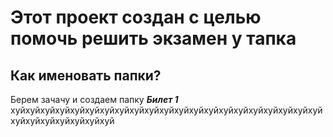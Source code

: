 # Этот проект создан с целью помочь решить экзамен у тапка

## Как именовать папки?
Берем зачачу и создаем папку ***Билет 1***
хуйхуйхуйхуйхуйхуйхуйхуйхуйхуйхуйхуйхуйхуйхуйхуйхуйхуйхуйхуйхуйхуйхуйхуйхуйхуйхуйхуй
